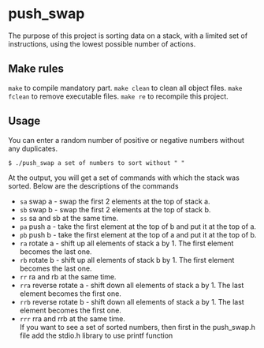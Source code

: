 # push_swap
The purpose of this project is sorting data on a stack, with a limited set of instructions, using the lowest possible number of actions.
## Make rules
`make` to compile mandatory part.
`make clean` to clean all object files.
`make fclean` to remove executable files.
`make re` to recompile this project.
## Usage
You can enter a random number of positive or negative numbers without any duplicates.
```
$ ./push_swap a set of numbers to sort without " "
```
At the output, you will get a set of commands with which the stack was sorted. Below are the descriptions of the commands

- `sa` swap a - swap the first 2 elements at the top of stack a. <br>
- `sb` swap b - swap the first 2 elements at the top of stack b. <br>
- `ss` sa and sb at the same time. <br>
- `pa` push a - take the first element at the top of b and put it at the top of a. <br>
- `pb` push b - take the first element at the top of a and put it at the top of b. <br>
- `ra` rotate a - shift up all elements of stack a by 1. The first element becomes the last one. <br>
- `rb` rotate b - shift up all elements of stack b by 1. The first element becomes the last one. <br>
- `rr` ra and rb at the same time. <br>
- `rra` reverse rotate a - shift down all elements of stack a by 1. The last element becomes the first one. <br>
- `rrb` reverse rotate b - shift down all elements of stack a by 1. The last element becomes the first one. <br>
- `rrr` rra and rrb at the same time. <br>
If you want to see a set of sorted numbers, then first in the push_swap.h file add the stdio.h library to use printf function

